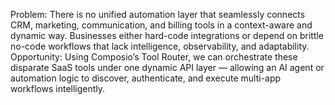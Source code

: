 Problem:
There is no unified automation layer that seamlessly connects CRM, marketing, communication, and billing tools in a context-aware and dynamic way.
Businesses either hard-code integrations or depend on brittle no-code workflows that lack intelligence, observability, and adaptability.
Opportunity:
Using Composio’s Tool Router, we can orchestrate these disparate SaaS tools under one dynamic API layer — allowing an AI agent or automation logic to discover, authenticate, and execute multi-app workflows intelligently.
